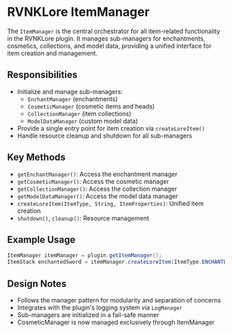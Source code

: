 # RVNKLore ItemManager

The `ItemManager` is the central orchestrator for all item-related functionality in the RVNKLore plugin. It manages sub-managers for enchantments, cosmetics, collections, and model data, providing a unified interface for item creation and management.

## Responsibilities
- Initialize and manage sub-managers:
  - `EnchantManager` (enchantments)
  - `CosmeticManager` (cosmetic items and heads)
  - `CollectionManager` (item collections)
  - `ModelDataManager` (custom model data)
- Provide a single entry point for item creation via `createLoreItem()`
- Handle resource cleanup and shutdown for all sub-managers

## Key Methods
- `getEnchantManager()`: Access the enchantment manager
- `getCosmeticManager()`: Access the cosmetic manager
- `getCollectionManager()`: Access the collection manager
- `getModelDataManager()`: Access the model data manager
- `createLoreItem(ItemType, String, ItemProperties)`: Unified item creation
- `shutdown()`, `cleanup()`: Resource management

## Example Usage
```java
ItemManager itemManager = plugin.getItemManager();
ItemStack enchantedSword = itemManager.createLoreItem(ItemType.ENCHANTED, "Frost Edge", properties);
```

## Design Notes
- Follows the manager pattern for modularity and separation of concerns
- Integrates with the plugin's logging system via `LogManager`
- Sub-managers are initialized in a fail-safe manner
- CosmeticManager is now managed exclusively through ItemManager
